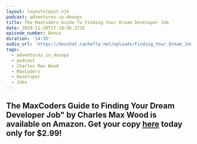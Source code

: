 ```yaml
---
layout: layouts/post.njk
podcast: adventures-in-devops
title: The MaxCoders Guide To Finding Your Dream Developer Job
date: 2019-11-20T17:10:56.373Z
episode_number: Bonus
duration: '14:35'
audio_url: 'https://devchat.cachefly.net/uploads/Finding_Your_Dream_Job.mp3'
tags:
  - adventures_in_devops
  - podcast
  - Charles Max Wood
  - MaxCoders
  - Developer
  - Jobs
---
```

## **The MaxCoders Guide to Finding Your Dream Developer Job" by Charles Max Wood is available on Amazon. Get your copy** [**here**](<The MaxCoders Guide to Finding Your Dream Developer Job" by Charles Max Wood is available on Amazon. Get your copy here today only for $2.99!>) **today only for $2.99!**
